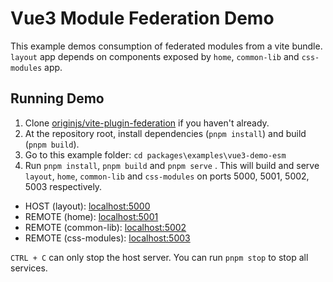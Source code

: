 # Vue3 Module Federation Demo

This example demos consumption of federated modules from a vite bundle. `layout` app depends on components exposed by `home`, `common-lib` and `css-modules` app.

## Running Demo

1. Clone [originjs/vite-plugin-federation](https://github.com/hugs7/vite-plugin-federation) if you haven't already.
1. At the repository root, install dependencies (`pnpm install`) and build (`pnpm build`).
1. Go to this example folder: `cd packages\examples\vue3-demo-esm`
1. Run `pnpm install`, `pnpm build` and `pnpm serve` . This will build and serve `layout`, `home`, `common-lib` and `css-modules` on ports 5000, 5001, 5002, 5003 respectively.

- HOST (layout): [localhost:5000](http://localhost:5000/)
- REMOTE (home): [localhost:5001](http://localhost:5001/)
- REMOTE (common-lib): [localhost:5002](http://localhost:5002/)
- REMOTE (css-modules): [localhost:5003](http://localhost:5003/)

`CTRL + C` can only stop the host server. You can run `pnpm stop` to stop all services.

